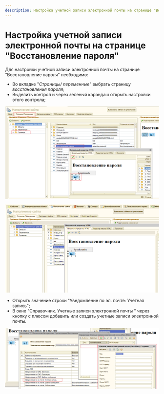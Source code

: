 ```yaml
---
description: Настройка учетной записи электронной почты на странице "Восстановление пароля"
---
```


# Настройка учетной записи электронной почты на странице "Восстановление пароля"

Для настройки учетной записи электронной почты на странице "Восстановление пароля" необходимо: 

* Во вкладке "_Страницы/ переменные"_ выбрать страницу _восстановления пароля;_ 
* Выделить  контрол и через зеленый карандаш открыть настройки этого контрола;

![](../.gitbook/assets/image%20%28336%29.png)

![](../.gitbook/assets/image%20%28250%29.png)

* Открыть значение строки "Уведомление по эл. почте: Учетная запись";
* В окне "Справочник. Учетные записи электронной почты " через кнопку с плюсом добавить или создать учетные записи электронной почты.  

![](../.gitbook/assets/image%20%2893%29.png)





